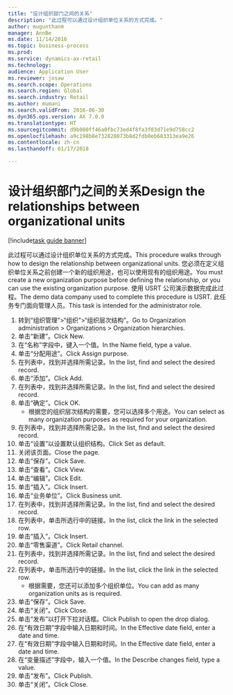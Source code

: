 ```yaml
--- 
title: "设计组织部门之间的关系"
description: "此过程可以通过设计组织单位关系的方式完成。"
author: mugunthanm
manager: AnnBe
ms.date: 11/14/2016
ms.topic: business-process
ms.prod: 
ms.service: dynamics-ax-retail
ms.technology: 
audience: Application User
ms.reviewer: josaw
ms.search.scope: Operations
ms.search.region: Global
ms.search.industry: Retail
ms.author: mumani
ms.search.validFrom: 2016-06-30
ms.dyn365.ops.version: AX 7.0.0
ms.translationtype: HT
ms.sourcegitcommit: d9b080ff46a0fbc73ed4f8fa3f03d71e9d758cc2
ms.openlocfilehash: a9c198b8e732828073b8d2fdb0eb683313ea9e26
ms.contentlocale: zh-cn
ms.lasthandoff: 01/17/2018

---
```

# <a name="design-the-relationships-between-organizational-units"></a><span data-ttu-id="62ff2-103">设计组织部门之间的关系</span><span class="sxs-lookup"><span data-stu-id="62ff2-103">Design the relationships between organizational units</span></span>

[!include[task guide banner](../includes/task-guide-banner.md)]

<span data-ttu-id="62ff2-104">此过程可以通过设计组织单位关系的方式完成。</span><span class="sxs-lookup"><span data-stu-id="62ff2-104">This procedure walks through how to design the relationship between organizational units.</span></span> <span data-ttu-id="62ff2-105">您必须在定义组织单位关系之前创建一个新的组织用途，也可以使用现有的组织用途。</span><span class="sxs-lookup"><span data-stu-id="62ff2-105">You must create a new organization purpose before defining the relationship, or you can use the existing organization purpose.</span></span> <span data-ttu-id="62ff2-106">使用 USRT 公司演示数据完成此过程。</span><span class="sxs-lookup"><span data-stu-id="62ff2-106">The demo data company used to complete this procedure is USRT.</span></span> <span data-ttu-id="62ff2-107">此任务专门面向管理人员。</span><span class="sxs-lookup"><span data-stu-id="62ff2-107">This task is intended for the administrator role.</span></span>

1. <span data-ttu-id="62ff2-108">转到“组织管理”>“组织”>“组织层次结构”。</span><span class="sxs-lookup"><span data-stu-id="62ff2-108">Go to Organization administration > Organizations > Organization hierarchies.</span></span>
2. <span data-ttu-id="62ff2-109">单击“新建”。</span><span class="sxs-lookup"><span data-stu-id="62ff2-109">Click New.</span></span>
3. <span data-ttu-id="62ff2-110">在“名称”字段中，键入一个值。</span><span class="sxs-lookup"><span data-stu-id="62ff2-110">In the Name field, type a value.</span></span>
4. <span data-ttu-id="62ff2-111">单击“分配用途”。</span><span class="sxs-lookup"><span data-stu-id="62ff2-111">Click Assign purpose.</span></span>
5. <span data-ttu-id="62ff2-112">在列表中，找到并选择所需记录。</span><span class="sxs-lookup"><span data-stu-id="62ff2-112">In the list, find and select the desired record.</span></span>
6. <span data-ttu-id="62ff2-113">单击“添加”。</span><span class="sxs-lookup"><span data-stu-id="62ff2-113">Click Add.</span></span>
7. <span data-ttu-id="62ff2-114">在列表中，找到并选择所需记录。</span><span class="sxs-lookup"><span data-stu-id="62ff2-114">In the list, find and select the desired record.</span></span>
8. <span data-ttu-id="62ff2-115">单击“确定”。</span><span class="sxs-lookup"><span data-stu-id="62ff2-115">Click OK.</span></span>
    * <span data-ttu-id="62ff2-116">根据您的组织层次结构的需要，您可以选择多个用途。</span><span class="sxs-lookup"><span data-stu-id="62ff2-116">You can select as many organization purposes as required for your organization.</span></span>  
9. <span data-ttu-id="62ff2-117">在列表中，找到并选择所需记录。</span><span class="sxs-lookup"><span data-stu-id="62ff2-117">In the list, find and select the desired record.</span></span>
10. <span data-ttu-id="62ff2-118">单击“设置”以设置默认组织结构。</span><span class="sxs-lookup"><span data-stu-id="62ff2-118">Click Set as default.</span></span>
11. <span data-ttu-id="62ff2-119">关闭该页面。</span><span class="sxs-lookup"><span data-stu-id="62ff2-119">Close the page.</span></span>
12. <span data-ttu-id="62ff2-120">单击“保存”。</span><span class="sxs-lookup"><span data-stu-id="62ff2-120">Click Save.</span></span>
13. <span data-ttu-id="62ff2-121">单击“查看”。</span><span class="sxs-lookup"><span data-stu-id="62ff2-121">Click View.</span></span>
14. <span data-ttu-id="62ff2-122">单击“编辑”。</span><span class="sxs-lookup"><span data-stu-id="62ff2-122">Click Edit.</span></span>
15. <span data-ttu-id="62ff2-123">单击“插入”。</span><span class="sxs-lookup"><span data-stu-id="62ff2-123">Click Insert.</span></span>
16. <span data-ttu-id="62ff2-124">单击“业务单位”。</span><span class="sxs-lookup"><span data-stu-id="62ff2-124">Click Business unit.</span></span>
17. <span data-ttu-id="62ff2-125">在列表中，找到并选择所需记录。</span><span class="sxs-lookup"><span data-stu-id="62ff2-125">In the list, find and select the desired record.</span></span>
18. <span data-ttu-id="62ff2-126">在列表中，单击所选行中的链接。</span><span class="sxs-lookup"><span data-stu-id="62ff2-126">In the list, click the link in the selected row.</span></span>
19. <span data-ttu-id="62ff2-127">单击“插入”。</span><span class="sxs-lookup"><span data-stu-id="62ff2-127">Click Insert.</span></span>
20. <span data-ttu-id="62ff2-128">单击“零售渠道”。</span><span class="sxs-lookup"><span data-stu-id="62ff2-128">Click Retail channel.</span></span>
21. <span data-ttu-id="62ff2-129">在列表中，找到并选择所需记录。</span><span class="sxs-lookup"><span data-stu-id="62ff2-129">In the list, find and select the desired record.</span></span>
22. <span data-ttu-id="62ff2-130">在列表中，单击所选行中的链接。</span><span class="sxs-lookup"><span data-stu-id="62ff2-130">In the list, click the link in the selected row.</span></span>
    * <span data-ttu-id="62ff2-131">根据需要，您还可以添加多个组织单位。</span><span class="sxs-lookup"><span data-stu-id="62ff2-131">You can add as many organization units as is required.</span></span>  
23. <span data-ttu-id="62ff2-132">单击“保存”。</span><span class="sxs-lookup"><span data-stu-id="62ff2-132">Click Save.</span></span>
24. <span data-ttu-id="62ff2-133">单击“关闭”。</span><span class="sxs-lookup"><span data-stu-id="62ff2-133">Click Close.</span></span>
25. <span data-ttu-id="62ff2-134">单击“发布”以打开下拉对话框。</span><span class="sxs-lookup"><span data-stu-id="62ff2-134">Click Publish to open the drop dialog.</span></span>
26. <span data-ttu-id="62ff2-135">在“有效日期”字段中输入日期和时间。</span><span class="sxs-lookup"><span data-stu-id="62ff2-135">In the Effective date field, enter a date and time.</span></span>
27. <span data-ttu-id="62ff2-136">在“有效日期”字段中输入日期和时间。</span><span class="sxs-lookup"><span data-stu-id="62ff2-136">In the Effective date field, enter a date and time.</span></span>
28. <span data-ttu-id="62ff2-137">在“变量描述”字段中，输入一个值。</span><span class="sxs-lookup"><span data-stu-id="62ff2-137">In the Describe changes field, type a value.</span></span>
29. <span data-ttu-id="62ff2-138">单击“发布”。</span><span class="sxs-lookup"><span data-stu-id="62ff2-138">Click Publish.</span></span>
30. <span data-ttu-id="62ff2-139">单击“关闭”。</span><span class="sxs-lookup"><span data-stu-id="62ff2-139">Click Close.</span></span>


